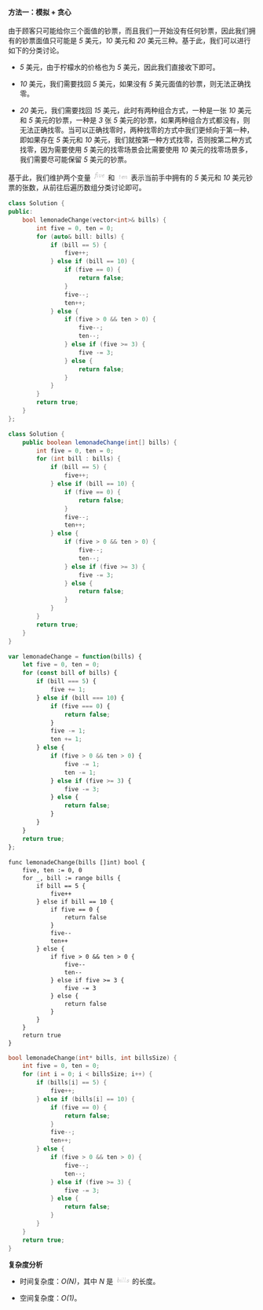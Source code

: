 #### 方法一：模拟 + 贪心

由于顾客只可能给你三个面值的钞票，而且我们一开始没有任何钞票，因此我们拥有的钞票面值只可能是 *5* 美元，*10* 美元和 *20* 美元三种。基于此，我们可以进行如下的分类讨论。

- *5* 美元，由于柠檬水的价格也为 *5* 美元，因此我们直接收下即可。

- *10* 美元，我们需要找回 *5* 美元，如果没有 *5* 美元面值的钞票，则无法正确找零。

- *20* 美元，我们需要找回 *15* 美元，此时有两种组合方式，一种是一张 *10* 美元和 *5* 美元的钞票，一种是 *3* 张 *5* 美元的钞票，如果两种组合方式都没有，则无法正确找零。当可以正确找零时，两种找零的方式中我们更倾向于第一种，即如果存在 *5* 美元和 *10* 美元，我们就按第一种方式找零，否则按第二种方式找零，因为需要使用 *5* 美元的找零场景会比需要使用 *10* 美元的找零场景多，我们需要尽可能保留 *5* 美元的钞票。

基于此，我们维护两个变量 ![\textit{five} ](./p__textit{five}_.png)  和 ![\textit{ten} ](./p__textit{ten}_.png)  表示当前手中拥有的 *5* 美元和 *10* 美元钞票的张数，从前往后遍历数组分类讨论即可。

```C++ [sol1-C++]
class Solution {
public:
    bool lemonadeChange(vector<int>& bills) {
        int five = 0, ten = 0;
        for (auto& bill: bills) {
            if (bill == 5) {
                five++;
            } else if (bill == 10) {
                if (five == 0) {
                    return false;
                }
                five--;
                ten++;
            } else {
                if (five > 0 && ten > 0) {
                    five--;
                    ten--;
                } else if (five >= 3) {
                    five -= 3;
                } else {
                    return false;
                }
            }
        }
        return true;
    } 
};
```

```Java [sol1-Java]
class Solution {
    public boolean lemonadeChange(int[] bills) {
        int five = 0, ten = 0;
        for (int bill : bills) {
            if (bill == 5) {
                five++;
            } else if (bill == 10) {
                if (five == 0) {
                    return false;
                }
                five--;
                ten++;
            } else {
                if (five > 0 && ten > 0) {
                    five--;
                    ten--;
                } else if (five >= 3) {
                    five -= 3;
                } else {
                    return false;
                }
            }
        }
        return true;
    }
}
```

```JavaScript [sol1-JavaScript]
var lemonadeChange = function(bills) {
    let five = 0, ten = 0;
    for (const bill of bills) {
        if (bill === 5) {
            five += 1;
        } else if (bill === 10) {
            if (five === 0) {
                return false;
            }
            five -= 1;
            ten += 1;
        } else {
            if (five > 0 && ten > 0) {
                five -= 1;
                ten -= 1;
            } else if (five >= 3) {
                five -= 3;
            } else {
                return false;
            }
        }
    }
    return true;
};
```

```Golang [sol1-Golang]
func lemonadeChange(bills []int) bool {
    five, ten := 0, 0
    for _, bill := range bills {
        if bill == 5 {
            five++
        } else if bill == 10 {
            if five == 0 {
                return false
            }
            five--
            ten++
        } else {
            if five > 0 && ten > 0 {
                five--
                ten--
            } else if five >= 3 {
                five -= 3
            } else {
                return false
            }
        }
    }
    return true
}
```

```C [sol1-C]
bool lemonadeChange(int* bills, int billsSize) {
    int five = 0, ten = 0;
    for (int i = 0; i < billsSize; i++) {
        if (bills[i] == 5) {
            five++;
        } else if (bills[i] == 10) {
            if (five == 0) {
                return false;
            }
            five--;
            ten++;
        } else {
            if (five > 0 && ten > 0) {
                five--;
                ten--;
            } else if (five >= 3) {
                five -= 3;
            } else {
                return false;
            }
        }
    }
    return true;
}
```

**复杂度分析**

* 时间复杂度：*O(N)*，其中 *N* 是 ![\textit{bills} ](./p__textit{bills}_.png)  的长度。

* 空间复杂度：*O(1)*。